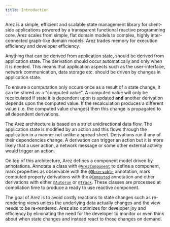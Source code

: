 ```yaml
---
title: Introduction
---
```


Arez is a simple, efficient and scalable state management library for client-side applications powered by a
transparent functional reactive programming core. Arez scales from simple, flat domain models to complex, highly
inter-connected graph-like domain models. Arez trades memory for execution efficiency and
developer efficiency.

Anything that can be derived from application state, should be derived from application state. The derivation
should occur automatically and only when it is needed. This means that application aspects such as the user-interface,
network communication, data storage etc. should be driven by changes in application state.

To ensure a computation only occurs once as a result of a state change, it can be stored as a "computed value". A
computed value will only be recalculated if state it is dependent upon is updated **and** another derivation depends
upon the computed value. If the recalculation produces a different value (i.e. the computed value changes) then this
change is propagated to all dependent derivations.

The Arez architecture is based on a strict unidirectional data flow. The application state is modified by an action
and this flows through the application in a manner not unlike a spread sheet. Derivations run if any of their
dependencies change. A derivation can trigger an action but it is more likely that a user action, a network message
or some other external activity would trigger an action.

On top of this architecture, Arez defines a component model driven by annotations. Annotate a class with
[`@ArezComponent`](http://realityforge.org/arez/api/org/realityforge/arez/annotations/ArezComponent.html) to
define a component, mark properties as observable with the [`@Observable`](http://realityforge.org/arez/api/org/realityforge/arez/annotations/Observable.html)
annotation, mark computed property derivations with the [`@Computed`](http://realityforge.org/arez/api/org/realityforge/arez/annotations/Computed.html)
annotation and other derivations with either [`@Autorun`](http://realityforge.org/arez/api/org/realityforge/arez/annotations/Autorun.html)
or [`@Track`](http://realityforge.org/arez/api/org/realityforge/arez/annotations/Track.html). These classes
are processed at compilation time to produce a ready to use reactive component.

The goal of Arez is to avoid costly reactions to state changes such as re-rendering views unless the underlying
data actually changes and the view needs to be re-rendered. Arez also optimizes for developer joy and efficiency by
eliminating the need for the developer to monitor or even think about when state changes and instead react to those
changes on demand.
